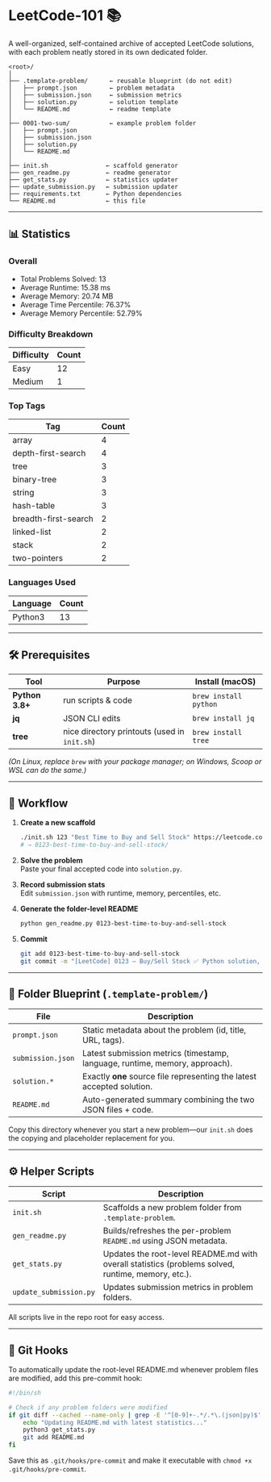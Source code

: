 # LeetCode-101 📚

A well-organized, self-contained archive of accepted LeetCode solutions, with each problem neatly stored in its own dedicated folder.

```
<root>/
│
├── .template-problem/      ← reusable blueprint (do not edit)
│   ├── prompt.json         ← problem metadata
│   ├── submission.json     ← submission metrics
│   ├── solution.py         ← solution template
│   └── README.md           ← readme template
│
├── 0001-two-sum/           ← example problem folder
│   ├── prompt.json
│   ├── submission.json
│   ├── solution.py
│   └── README.md
│
├── init.sh                ← scaffold generator
├── gen_readme.py          ← readme generator
├── get_stats.py           ← statistics updater
├── update_submission.py   ← submission updater
├── requirements.txt       ← Python dependencies
└── README.md              ← this file
```

---

## 📊 Statistics

### Overall

- Total Problems Solved: 13
- Average Runtime: 15.38 ms
- Average Memory: 20.74 MB
- Average Time Percentile: 76.37%
- Average Memory Percentile: 52.79%

### Difficulty Breakdown

| Difficulty | Count |
|------------|-------|
| Easy | 12 |
| Medium | 1 |

### Top Tags

| Tag | Count |
|-----|-------|
| array | 4 |
| depth-first-search | 4 |
| tree | 3 |
| binary-tree | 3 |
| string | 3 |
| hash-table | 3 |
| breadth-first-search | 2 |
| linked-list | 2 |
| stack | 2 |
| two-pointers | 2 |

### Languages Used

| Language | Count |
|----------|-------|
| Python3 | 13 |

---

## 🛠  Prerequisites

| Tool | Purpose | Install (macOS) |
|------|---------|-----------------|
| **Python 3.8+** | run scripts & code | `brew install python` |
| **jq** | JSON CLI edits | `brew install jq` |
| **tree** | nice directory printouts (used in `init.sh`) | `brew install tree` |

*(On Linux, replace `brew` with your package manager; on Windows, Scoop or WSL can do the same.)*

---

## 🚀  Workflow

1. **Create a new scaffold**

   ```bash
   ./init.sh 123 "Best Time to Buy and Sell Stock" https://leetcode.com/problems/best-time-to-buy-and-sell-stock
   # → 0123-best-time-to-buy-and-sell-stock/
   ```

2. **Solve the problem**  
   Paste your final accepted code into `solution.py`.

3. **Record submission stats**  
   Edit `submission.json` with runtime, memory, percentiles, etc.

4. **Generate the folder-level README**

   ```bash
   python gen_readme.py 0123-best-time-to-buy-and-sell-stock
   ```

5. **Commit**

   ```bash
   git add 0123-best-time-to-buy-and-sell-stock
   git commit -m "[LeetCode] 0123 – Buy/Sell Stock ✅ Python solution, 47 ms"
   ```

---

## 📁  Folder Blueprint (`.template-problem/`)

| File | Description |
|------|-------------|
| `prompt.json` | Static metadata about the problem (id, title, URL, tags). |
| `submission.json` | Latest submission metrics (timestamp, language, runtime, memory, approach). |
| `solution.*` | Exactly **one** source file representing the latest accepted solution. |
| `README.md` | Auto-generated summary combining the two JSON files + code. |

Copy this directory whenever you start a new problem—our `init.sh` does the copying and placeholder replacement for you.

---

## ⚙️  Helper Scripts

| Script | Description |
|--------|-------------|
| `init.sh` | Scaffolds a new problem folder from `.template-problem`. |
| `gen_readme.py` | Builds/refreshes the per-problem `README.md` using JSON metadata. |
| `get_stats.py` | Updates the root-level README.md with overall statistics (problems solved, runtime, memory, etc.). |
| `update_submission.py` | Updates submission metrics in problem folders. |

All scripts live in the repo root for easy access.

---

## 🔧 Git Hooks

To automatically update the root-level README.md whenever problem files are modified, add this pre-commit hook:

```bash
#!/bin/sh

# Check if any problem folders were modified
if git diff --cached --name-only | grep -E '^[0-9]+-.*/.*\.(json|py)$' > /dev/null; then
    echo "Updating README.md with latest statistics..."
    python3 get_stats.py
    git add README.md
fi
```

Save this as `.git/hooks/pre-commit` and make it executable with `chmod +x .git/hooks/pre-commit`.